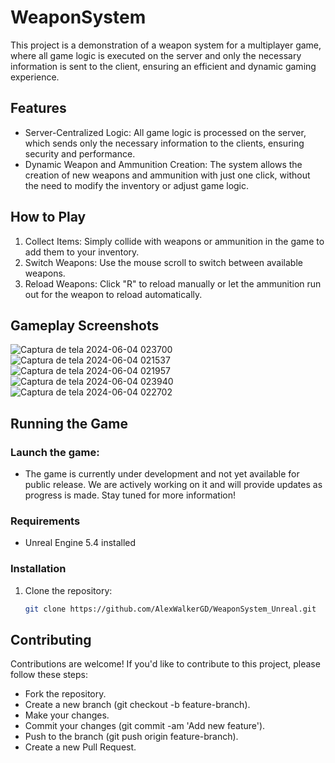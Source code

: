 # WeaponSystem

This project is a demonstration of a weapon system for a multiplayer game, where all game logic is executed on the server and only the necessary information is sent to the client, ensuring an efficient and dynamic gaming experience.

## Features
- Server-Centralized Logic: All game logic is processed on the server, which sends only the necessary information to the clients, ensuring security and performance.
- Dynamic Weapon and Ammunition Creation: The system allows the creation of new weapons and ammunition with just one click, without the need to modify the inventory or adjust game logic.

## How to Play
1. Collect Items: Simply collide with weapons or ammunition in the game to add them to your inventory.
2. Switch Weapons: Use the mouse scroll to switch between available weapons.
3. Reload Weapons: Click "R" to reload manually or let the ammunition run out for the weapon to reload automatically.

## Gameplay Screenshots
![Captura de tela 2024-06-04 023700](https://github.com/AlexWalkerGD/WeaponSystem_Unreal/assets/67351804/31f48b9a-7420-499a-b0c2-c087878bb43d)
![Captura de tela 2024-06-04 021537](https://github.com/AlexWalkerGD/WeaponSystem_Unreal/assets/67351804/edceb8c9-16a4-4f2c-b9c7-8d1f7ecf8829)
![Captura de tela 2024-06-04 021957](https://github.com/AlexWalkerGD/WeaponSystem_Unreal/assets/67351804/cb56c6b6-a570-465b-8d44-f1bde8bbdbaf)
![Captura de tela 2024-06-04 023940](https://github.com/AlexWalkerGD/WeaponSystem_Unreal/assets/67351804/e55dd887-aac1-434e-892a-93fb45de315a)
![Captura de tela 2024-06-04 022702](https://github.com/AlexWalkerGD/WeaponSystem_Unreal/assets/67351804/4854ab04-b35b-4490-98c4-b23b9bd43d71)

## Running the Game
### Launch the game:
- The game is currently under development and not yet available for public release. We are actively working on it and will provide updates as progress is made. Stay tuned for more information!

### Requirements
- Unreal Engine 5.4 installed

### Installation
1. Clone the repository:

   ```bash
   git clone https://github.com/AlexWalkerGD/WeaponSystem_Unreal.git

## Contributing
Contributions are welcome! If you'd like to contribute to this project, please follow these steps:

- Fork the repository.
- Create a new branch (git checkout -b feature-branch).
- Make your changes.
- Commit your changes (git commit -am 'Add new feature').
- Push to the branch (git push origin feature-branch).
- Create a new Pull Request.




